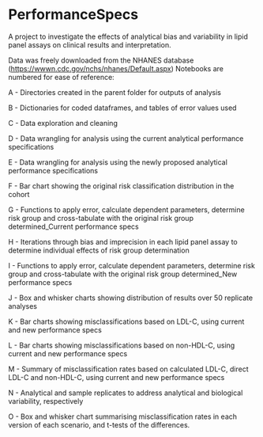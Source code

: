 # PerformanceSpecs
A project to investigate the effects of analytical bias and variability in lipid panel assays on clinical results and interpretation.

Data was freely downloaded from the NHANES database (https://wwwn.cdc.gov/nchs/nhanes/Default.aspx)
Notebooks are numbered for ease of reference:

A - Directories created in the parent folder for outputs of analysis

B - Dictionaries for coded dataframes, and tables of error values used

C - Data exploration and cleaning

D - Data wrangling for analysis using the current analytical performance specifications

E - Data wrangling for analysis using the newly proposed analytical performance specifications

F - Bar chart showing the original risk classification distribution in the cohort

G - Functions to apply error, calculate dependent parameters, determine risk group and cross-tabulate with the original risk group determined_Current performance specs

H - Iterations through bias and imprecision in each lipid panel assay to determine individual effects of risk group determination

I - Functions to apply error, calculate dependent parameters, determine risk group and cross-tabulate with the original risk group determined_New performance specs

J - Box and whisker charts showing distribution of results over 50 replicate analyses

K - Bar charts showing misclassifications based on LDL-C, using current and new performance specs

L - Bar charts showing misclassifications based on non-HDL-C, using current and new performance specs

M - Summary of misclassification rates based on calculated LDL-C, direct LDL-C and non-HDL-C, using current and new performance specs

N - Analytical and sample replicates to address analytical and biological variability, respectively

O - Box and whisker chart summarising misclassification rates in each version of each scenario, and t-tests of the differences.
